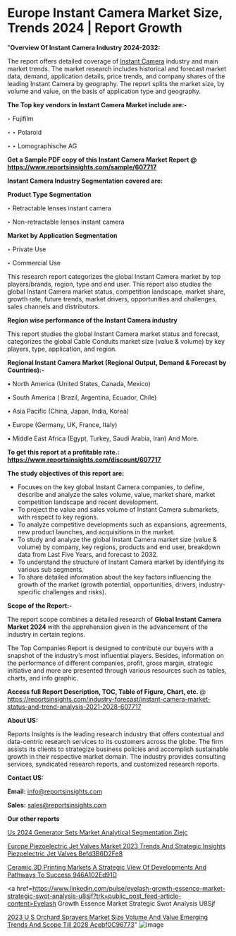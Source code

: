 # Europe Instant Camera Market Size, Trends 2024 | Report Growth

"<strong>Overview Of Instant Camera Industry 2024-2032:</strong>

The report offers detailed coverage of <a href=https://www.reportsinsights.com/sample/607717>Instant Camera</a> industry and main market trends. The market research includes historical and forecast market data, demand, application details, price trends, and company shares of the leading Instant Camera by geography. The report splits the market size, by volume and value, on the basis of application type and geography.

<strong>The Top key vendors in Instant Camera Market include are:- </strong>

‣ Fujifilm

‣ 
‣ Polaroid

‣ 
‣ Lomographische AG

<strong>Get a Sample PDF copy of this Instant Camera Market Report </strong><strong>@ <a href=https://www.reportsinsights.com/sample/607717 style=color:#0000ff;>https://www.reportsinsights.com/sample/607717</a> </strong>

<strong>Instant Camera Industry Segmentation covered are:</strong>

<strong>Product Type Segmentation</strong>

‣    Retractable lenses instant camera

‣ Non-retractable lenses instant camera

<strong>Market by Application Segmentation</strong>

‣   Private Use

‣ Commercial Use

This research report categorizes the global Instant Camera market by top players/brands, region, type and end user. This report also studies the global Instant Camera market status, competition landscape, market share, growth rate, future trends, market drivers, opportunities and challenges, sales channels and distributors.

<strong>Region wise performance of the Instant Camera industry</strong><strong> </strong>

This report studies the global Instant Camera market status and forecast, categorizes the global Cable Conduits market size (value &amp; volume) by key players, type, application, and region. 

<strong>Regional Instant Camera Market (Regional Output, Demand &amp; Forecast by Countries):-</strong>

• North America (United States, Canada, Mexico)

• South America ( Brazil, Argentina, Ecuador, Chile)

• Asia Pacific (China, Japan, India, Korea)

• Europe (Germany, UK, France, Italy)

• Middle East Africa (Egypt, Turkey, Saudi Arabia, Iran) And More.

<strong>To get this report at a profitable rate.: <a href=https://www.reportsinsights.com/discount/607717 style=color:#0000ff;>https://www.reportsinsights.com/discount/607717</a></strong>

<strong>The study objectives of this report are:</strong>
<ul>
  <li>Focuses on the key global Instant Camera companies, to define, describe and analyze the sales volume, value, market share, market competition landscape and recent development.</li>
  <li>To project the value and sales volume of Instant Camera submarkets, with respect to key regions.</li>
  <li>To analyze competitive developments such as expansions, agreements, new product launches, and acquisitions in the market.</li>
  <li>To study and analyze the global Instant Camera market size (value &amp; volume) by company, key regions, products and end user, breakdown data from Last Five Years, and forecast to 2032.</li>
  <li>To understand the structure of Instant Camera market by identifying its various sub segments.</li>
  <li>To share detailed information about the key factors influencing the growth of the market (growth potential, opportunities, drivers, industry-specific challenges and risks).</li>
</ul>
<strong>Scope of the Report:-</strong><strong> </strong>

The report scope combines a detailed research of <strong>Global Instant Camera Market 2024 </strong>with the apprehension given in the advancement of the industry in certain regions.

The Top Companies Report is designed to contribute our buyers with a snapshot of the industry’s most influential players. Besides, information on the performance of different companies, profit, gross margin, strategic initiative and more are presented through various resources such as tables, charts, and info graphic.

<strong>Access full Report Description, TOC, Table of Figure, Chart, etc. </strong>@   <a href=https://reportsinsights.com/industry-forecast/instant-camera-market-status-and-trend-analysis-2021-2028-607717 style=color:#0000ff;>https://reportsinsights.com/industry-forecast/instant-camera-market-status-and-trend-analysis-2021-2028-607717</a>

<strong>About US:</strong>

Reports Insights is the leading research industry that offers contextual and data-centric research services to its customers across the globe. The firm assists its clients to strategize business policies and accomplish sustainable growth in their respective market domain. The industry provides consulting services, syndicated research reports, and customized research reports.

<strong>Contact US:</strong>

<p class=""""><b>Email:</b> <a href=mailto:info@reportsinsights.com>info@reportsinsights.com</a></p>
<p class=""""><b>Sales:</b> <a href=mailto:sales@reportsinsights.com>sales@reportsinsights.com</a></p>

<strong>Our other reports</strong>

<a href=https://www.linkedin.com/pulse/us-2024-generator-sets-market-analytical-segmentation-ziejc/>Us 2024 Generator Sets Market Analytical Segmentation Ziejc</a>

<a href=https://medium.com/@aryawankhede943/europe-piezoelectric-jet-valves-market-2023-trends-and-strategic-insights-piezoelectric-jet-valves-befd3b6d2fe8>Europe Piezoelectric Jet Valves Market 2023 Trends And Strategic Insights Piezoelectric Jet Valves Befd3B6D2Fe8</a>

<a href=https://medium.com/@jagruti.reportsinsights/ceramic-3d-printing-markets-a-strategic-view-of-developments-and-pathways-to-success-946a102ed91d>Ceramic 3D Printing Markets A Strategic View Of Developments And Pathways To Success 946A102Ed91D</a>

<a href=https://www.linkedin.com/pulse/eyelash-growth-essence-market-strategic-swot-analysis-u8sjf?trk=public_post_feed-article-content>Eyelash Growth Essence Market Strategic Swot Analysis U8Sjf</a>

<a href=https://medium.com/@nadeemkazi654/2023-u-s-orchard-sprayers-market-size-volume-and-value-emerging-trends-and-scope-till-2028-acebf0c96773>2023 U S Orchard Sprayers Market Size Volume And Value Emerging Trends And Scope Till 2028 Acebf0C96773</a>"
![image](https://github.com/Reportsinsights123/RIgrowth/assets/158415881/e84203ec-3e34-4f8d-bd1b-7f828caac600)

